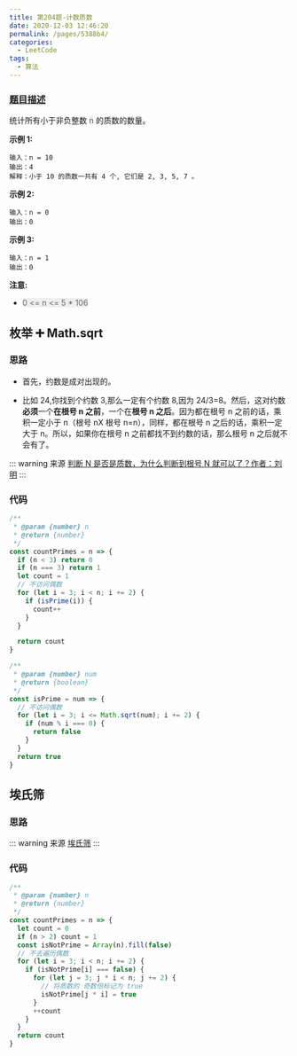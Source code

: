 ```yaml
---
title: 第204题-计数质数
date: 2020-12-03 12:46:20
permalink: /pages/5388b4/
categories:
  - LeetCode
tags:
  - 算法
---
```


### [题目描述](https://leetcode-cn.com/problems/count-primes/)

统计所有小于非负整数 <font style="background: #eee; color: #666;">n</font> 的质数的数量。

**示例 1:**

```
输入：n = 10
输出：4
解释：小于 10 的质数一共有 4 个, 它们是 2, 3, 5, 7 。
```

<!-- more -->

**示例 2:**

```
输入：n = 0
输出：0
```

**示例 3:**

```
输入：n = 1
输出：0
```

**注意:**

- <font style="background: #eee; color: #666;">0 <= n <= 5 \* 106</font>

## 枚举 ➕ Math.sqrt

### 思路

- 首先，约数是成对出现的。

- 比如 24,你找到个约数 3,那么一定有个约数 8,因为 24/3=8。然后，这对约数**必须**一个**在根号 n 之前**，一个在**根号 n 之后**。因为都在根号 n 之前的话，乘积一定小于 n（根号 nX 根号 n=n），同样，都在根号 n 之后的话，乘积一定大于 n。所以，如果你在根号 n 之前都找不到约数的话，那么根号 n 之后就不会有了。

::: warning 来源
[判断 N 是否是质数，为什么判断到根号 N 就可以了？作者：刘明](https://www.zhihu.com/question/21808179/answer/21250639)
:::

### 代码

```JavaScript
/**
 * @param {number} n
 * @return {number}
 */
const countPrimes = n => {
  if (n < 3) return 0
  if (n === 3) return 1
  let count = 1
  // 不访问偶数
  for (let i = 3; i < n; i += 2) {
    if (isPrime(i)) {
      count++
    }
  }

  return count
}

/**
 * @param {number} num
 * @return {boolean}
 */
const isPrime = num => {
  // 不访问偶数
  for (let i = 3; i <= Math.sqrt(num); i += 2) {
    if (num % i === 0) {
      return false
    }
  }
  return true
}
```

## 埃氏筛

### 思路

::: warning 来源
[埃氏筛](https://leetcode-cn.com/problems/count-primes/solution/ji-shu-zhi-shu-by-leetcode-solution/)
:::

### 代码

```JavaScript
/**
 * @param {number} n
 * @return {number}
 */
const countPrimes = n => {
  let count = 0
  if (n > 2) count = 1
  const isNotPrime = Array(n).fill(false)
  // 不去遍历偶数
  for (let i = 3; i < n; i += 2) {
    if (isNotPrime[i] === false) {
      for (let j = 3; j * i < n; j += 2) {
        // 将质数的 奇数倍标记为 true
        isNotPrime[j * i] = true
      }
      ++count
    }
  }
  return count
}
```
